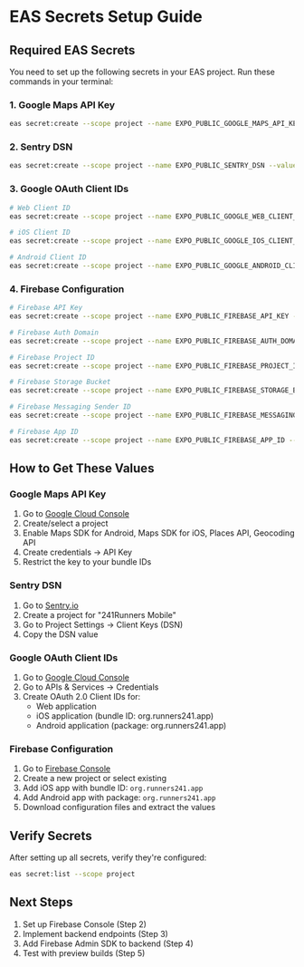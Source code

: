 # EAS Secrets Setup Guide

## Required EAS Secrets

You need to set up the following secrets in your EAS project. Run these commands in your terminal:

### 1. Google Maps API Key
```bash
eas secret:create --scope project --name EXPO_PUBLIC_GOOGLE_MAPS_API_KEY --value "your_google_maps_api_key_here"
```

### 2. Sentry DSN
```bash
eas secret:create --scope project --name EXPO_PUBLIC_SENTRY_DSN --value "your_sentry_dsn_here"
```

### 3. Google OAuth Client IDs
```bash
# Web Client ID
eas secret:create --scope project --name EXPO_PUBLIC_GOOGLE_WEB_CLIENT_ID --value "your_web_client_id_here"

# iOS Client ID  
eas secret:create --scope project --name EXPO_PUBLIC_GOOGLE_IOS_CLIENT_ID --value "your_ios_client_id_here"

# Android Client ID
eas secret:create --scope project --name EXPO_PUBLIC_GOOGLE_ANDROID_CLIENT_ID --value "your_android_client_id_here"
```

### 4. Firebase Configuration
```bash
# Firebase API Key
eas secret:create --scope project --name EXPO_PUBLIC_FIREBASE_API_KEY --value "your_firebase_api_key_here"

# Firebase Auth Domain
eas secret:create --scope project --name EXPO_PUBLIC_FIREBASE_AUTH_DOMAIN --value "your_project_id.firebaseapp.com"

# Firebase Project ID
eas secret:create --scope project --name EXPO_PUBLIC_FIREBASE_PROJECT_ID --value "your_firebase_project_id_here"

# Firebase Storage Bucket
eas secret:create --scope project --name EXPO_PUBLIC_FIREBASE_STORAGE_BUCKET --value "your_project_id.appspot.com"

# Firebase Messaging Sender ID
eas secret:create --scope project --name EXPO_PUBLIC_FIREBASE_MESSAGING_SENDER_ID --value "your_sender_id_here"

# Firebase App ID
eas secret:create --scope project --name EXPO_PUBLIC_FIREBASE_APP_ID --value "your_firebase_app_id_here"
```

## How to Get These Values

### Google Maps API Key
1. Go to [Google Cloud Console](https://console.cloud.google.com/)
2. Create/select a project
3. Enable Maps SDK for Android, Maps SDK for iOS, Places API, Geocoding API
4. Create credentials → API Key
5. Restrict the key to your bundle IDs

### Sentry DSN
1. Go to [Sentry.io](https://sentry.io/)
2. Create a project for "241Runners Mobile"
3. Go to Project Settings → Client Keys (DSN)
4. Copy the DSN value

### Google OAuth Client IDs
1. Go to [Google Cloud Console](https://console.cloud.google.com/)
2. Go to APIs & Services → Credentials
3. Create OAuth 2.0 Client IDs for:
   - Web application
   - iOS application (bundle ID: org.runners241.app)
   - Android application (package: org.runners241.app)

### Firebase Configuration
1. Go to [Firebase Console](https://console.firebase.google.com/)
2. Create a new project or select existing
3. Add iOS app with bundle ID: `org.runners241.app`
4. Add Android app with package: `org.runners241.app`
5. Download configuration files and extract the values

## Verify Secrets
After setting up all secrets, verify they're configured:
```bash
eas secret:list --scope project
```

## Next Steps
1. Set up Firebase Console (Step 2)
2. Implement backend endpoints (Step 3)
3. Add Firebase Admin SDK to backend (Step 4)
4. Test with preview builds (Step 5)
